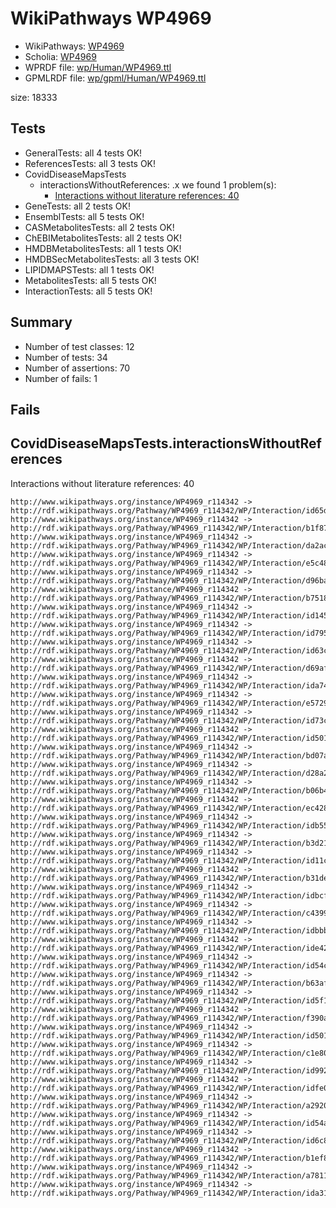 # WikiPathways WP4969

* WikiPathways: [WP4969](https://identifiers.org/wikipathways:WP4969)
* Scholia: [WP4969](https://scholia.toolforge.org/wikipathways/WP4969)
* WPRDF file: [wp/Human/WP4969.ttl](../wp/Human/WP4969.ttl)
* GPMLRDF file: [wp/gpml/Human/WP4969.ttl](../wp/gpml/Human/WP4969.ttl)

size: 18333
## Tests
* GeneralTests: all 4 tests OK!
* ReferencesTests: all 3 tests OK!
* CovidDiseaseMapsTests
    * interactionsWithoutReferences: .x we found 1 problem(s):
        * [Interactions without literature references: 40](#9701cd3e)
* GeneTests: all 2 tests OK!
* EnsemblTests: all 5 tests OK!
* CASMetabolitesTests: all 2 tests OK!
* ChEBIMetabolitesTests: all 2 tests OK!
* HMDBMetabolitesTests: all 1 tests OK!
* HMDBSecMetabolitesTests: all 3 tests OK!
* LIPIDMAPSTests: all 1 tests OK!
* MetabolitesTests: all 5 tests OK!
* InteractionTests: all 5 tests OK!


## Summary

* Number of test classes: 12
* Number of tests: 34
* Number of assertions: 70
* Number of fails: 1

## Fails

<a name="9701cd3e" />

## CovidDiseaseMapsTests.interactionsWithoutReferences

Interactions without literature references: 40
```
http://www.wikipathways.org/instance/WP4969_r114342 -> http://rdf.wikipathways.org/Pathway/WP4969_r114342/WP/Interaction/id65de959d
http://www.wikipathways.org/instance/WP4969_r114342 -> http://rdf.wikipathways.org/Pathway/WP4969_r114342/WP/Interaction/b1f87
http://www.wikipathways.org/instance/WP4969_r114342 -> http://rdf.wikipathways.org/Pathway/WP4969_r114342/WP/Interaction/da2ac
http://www.wikipathways.org/instance/WP4969_r114342 -> http://rdf.wikipathways.org/Pathway/WP4969_r114342/WP/Interaction/e5c48
http://www.wikipathways.org/instance/WP4969_r114342 -> http://rdf.wikipathways.org/Pathway/WP4969_r114342/WP/Interaction/d96ba
http://www.wikipathways.org/instance/WP4969_r114342 -> http://rdf.wikipathways.org/Pathway/WP4969_r114342/WP/Interaction/b7518
http://www.wikipathways.org/instance/WP4969_r114342 -> http://rdf.wikipathways.org/Pathway/WP4969_r114342/WP/Interaction/id1454daff
http://www.wikipathways.org/instance/WP4969_r114342 -> http://rdf.wikipathways.org/Pathway/WP4969_r114342/WP/Interaction/id7951d7ac
http://www.wikipathways.org/instance/WP4969_r114342 -> http://rdf.wikipathways.org/Pathway/WP4969_r114342/WP/Interaction/id63c55d3
http://www.wikipathways.org/instance/WP4969_r114342 -> http://rdf.wikipathways.org/Pathway/WP4969_r114342/WP/Interaction/d69af
http://www.wikipathways.org/instance/WP4969_r114342 -> http://rdf.wikipathways.org/Pathway/WP4969_r114342/WP/Interaction/ida74e8c
http://www.wikipathways.org/instance/WP4969_r114342 -> http://rdf.wikipathways.org/Pathway/WP4969_r114342/WP/Interaction/e5729
http://www.wikipathways.org/instance/WP4969_r114342 -> http://rdf.wikipathways.org/Pathway/WP4969_r114342/WP/Interaction/id73c52fb1
http://www.wikipathways.org/instance/WP4969_r114342 -> http://rdf.wikipathways.org/Pathway/WP4969_r114342/WP/Interaction/id501f9be8_2
http://www.wikipathways.org/instance/WP4969_r114342 -> http://rdf.wikipathways.org/Pathway/WP4969_r114342/WP/Interaction/bd07a
http://www.wikipathways.org/instance/WP4969_r114342 -> http://rdf.wikipathways.org/Pathway/WP4969_r114342/WP/Interaction/d28a2
http://www.wikipathways.org/instance/WP4969_r114342 -> http://rdf.wikipathways.org/Pathway/WP4969_r114342/WP/Interaction/b06b4
http://www.wikipathways.org/instance/WP4969_r114342 -> http://rdf.wikipathways.org/Pathway/WP4969_r114342/WP/Interaction/ec428
http://www.wikipathways.org/instance/WP4969_r114342 -> http://rdf.wikipathways.org/Pathway/WP4969_r114342/WP/Interaction/idb55155be
http://www.wikipathways.org/instance/WP4969_r114342 -> http://rdf.wikipathways.org/Pathway/WP4969_r114342/WP/Interaction/b3d21
http://www.wikipathways.org/instance/WP4969_r114342 -> http://rdf.wikipathways.org/Pathway/WP4969_r114342/WP/Interaction/id11cf8705
http://www.wikipathways.org/instance/WP4969_r114342 -> http://rdf.wikipathways.org/Pathway/WP4969_r114342/WP/Interaction/b31de
http://www.wikipathways.org/instance/WP4969_r114342 -> http://rdf.wikipathways.org/Pathway/WP4969_r114342/WP/Interaction/idbcf919df
http://www.wikipathways.org/instance/WP4969_r114342 -> http://rdf.wikipathways.org/Pathway/WP4969_r114342/WP/Interaction/c4399
http://www.wikipathways.org/instance/WP4969_r114342 -> http://rdf.wikipathways.org/Pathway/WP4969_r114342/WP/Interaction/idbbb881c9
http://www.wikipathways.org/instance/WP4969_r114342 -> http://rdf.wikipathways.org/Pathway/WP4969_r114342/WP/Interaction/ide42ad8d5
http://www.wikipathways.org/instance/WP4969_r114342 -> http://rdf.wikipathways.org/Pathway/WP4969_r114342/WP/Interaction/id54c92813
http://www.wikipathways.org/instance/WP4969_r114342 -> http://rdf.wikipathways.org/Pathway/WP4969_r114342/WP/Interaction/b63af
http://www.wikipathways.org/instance/WP4969_r114342 -> http://rdf.wikipathways.org/Pathway/WP4969_r114342/WP/Interaction/id5f119cca
http://www.wikipathways.org/instance/WP4969_r114342 -> http://rdf.wikipathways.org/Pathway/WP4969_r114342/WP/Interaction/f390a
http://www.wikipathways.org/instance/WP4969_r114342 -> http://rdf.wikipathways.org/Pathway/WP4969_r114342/WP/Interaction/id501f9be8_1
http://www.wikipathways.org/instance/WP4969_r114342 -> http://rdf.wikipathways.org/Pathway/WP4969_r114342/WP/Interaction/c1e80
http://www.wikipathways.org/instance/WP4969_r114342 -> http://rdf.wikipathways.org/Pathway/WP4969_r114342/WP/Interaction/id99222b0a
http://www.wikipathways.org/instance/WP4969_r114342 -> http://rdf.wikipathways.org/Pathway/WP4969_r114342/WP/Interaction/idfe038846
http://www.wikipathways.org/instance/WP4969_r114342 -> http://rdf.wikipathways.org/Pathway/WP4969_r114342/WP/Interaction/a2920
http://www.wikipathways.org/instance/WP4969_r114342 -> http://rdf.wikipathways.org/Pathway/WP4969_r114342/WP/Interaction/id54a8211b
http://www.wikipathways.org/instance/WP4969_r114342 -> http://rdf.wikipathways.org/Pathway/WP4969_r114342/WP/Interaction/id6c85e882
http://www.wikipathways.org/instance/WP4969_r114342 -> http://rdf.wikipathways.org/Pathway/WP4969_r114342/WP/Interaction/b1ef8
http://www.wikipathways.org/instance/WP4969_r114342 -> http://rdf.wikipathways.org/Pathway/WP4969_r114342/WP/Interaction/a7811
http://www.wikipathways.org/instance/WP4969_r114342 -> http://rdf.wikipathways.org/Pathway/WP4969_r114342/WP/Interaction/ida315d709

```
